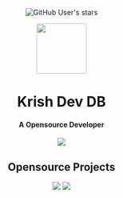 <div align="center">
	<p>
    <img alt="GitHub User's stars" src="https://img.shields.io/github/stars/krishdevdb?affiliations=OWNER%2CCOLLABORATOR&logo=github&style=flat-square">
	</p>
	<img height="100px" width="100px" src="https://github.com/krishdevdb/krishdevdb/raw/main/images/avatar.png"><br>
    <h1>Krish Dev DB</h1>
    <h4>A Opensource Developer</h4>
</div>
<div align="center">
<img src="https://github-readme-stats.vercel.app/api?username=krishdevdb&show_icons=true&count_private=true">
</div>


<div align="center">
<h2> Opensource Projects</h2>
<a href="https://github.com/krishdevdb/reseter.css"><img src="https://github-readme-stats.vercel.app/api/pin/?username=krishdevdb&repo=reseter.css&show_icons=true&count_private=true&layout=compact"></a>
<a href="https://github.com/krishdevdb/readme-template"><img src="https://github-readme-stats.vercel.app/api/pin/?username=krishdevdb&repo=readme-template&show_icons=true&count_private=true&layout=compact"></a>
</div>

